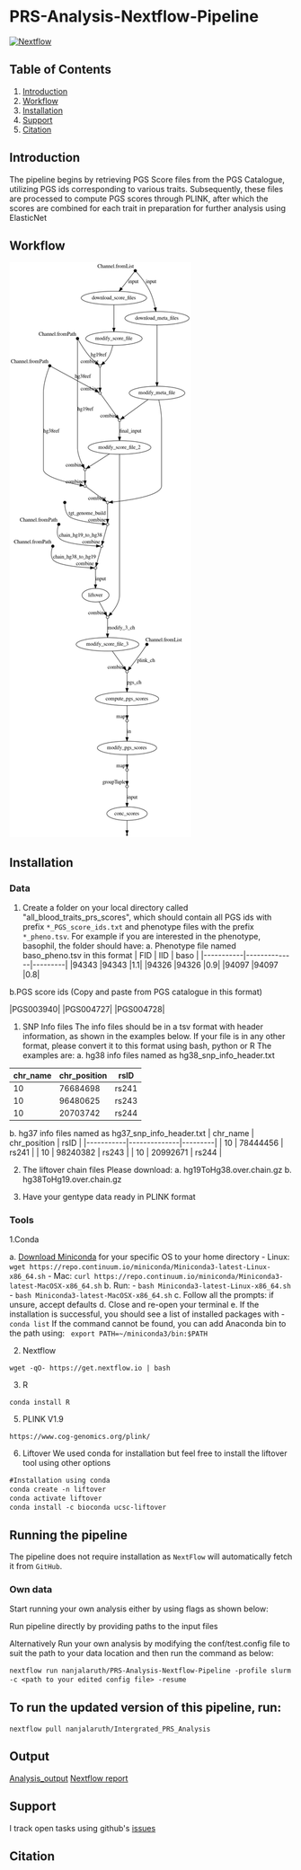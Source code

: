 # PRS-Analysis-Nextflow-Pipeline

[![Nextflow](https://img.shields.io/badge/nextflow-%E2%89%A520.04.0-brightgreen.svg)](https://www.nextflow.io/)

## Table of Contents

1.  [Introduction](#Introduction)
2.  [Workflow](#Workflow)
3.  [Installation](#Installation)
4.  [Support](#Support)
5.  [Citation](#Citation)

## Introduction

The pipeline begins by retrieving PGS Score files from the PGS Catalogue, utilizing PGS ids corresponding to various traits. Subsequently, these files are processed to compute PGS scores through PLINK, after which the scores are combined for each trait in preparation for further analysis using ElasticNet

## Workflow
![pipeline](https://github.com/nanjalaruth/PRS-Analysis-Nextflow-Pipeline/blob/main/output/pipeline_info/output.png)

## Installation 
### Data
1.  Create a folder on your local directory called "all_blood_traits_prs_scores", which should contain all PGS ids with prefix `*_PGS_score_ids.txt` and phenotype files with the prefix `*_pheno.tsv`.
For example if you are interested in the phenotype, basophil, the folder should have:
a. Phenotype file named baso_pheno.tsv in this format
| FID  | IID | baso    |
|-----------|--------------|---------|
|94343      |94343         |1.1|
|94326      |94326         |0.9|
|94097      |94097         |0.8|

b.PGS score ids (Copy and paste from PGS catalogue in this format)

|PGS003940|
|PGS004727|
|PGS004728|

1. SNP Info files
The info files should be in a tsv format with header information, as shown in the examples below. If your file is in any other format, please convert it to this format using bash, python or R
The examples are:
a. hg38 info files named as hg38_snp_info_header.txt

| chr_name  | chr_position | rsID    |
|-----------|--------------|---------|
| 10   | 76684698    | rs241         |
| 10   | 96480625    | rs243         |
| 10   | 20703742    | rs244         |  

b. hg37 info files named as hg37_snp_info_header.txt
| chr_name  | chr_position | rsID    |
|-----------|--------------|---------|
| 10   | 78444456    | rs241         |
| 10   | 98240382     | rs243         |
| 10   | 20992671    | rs244         |  

2. The liftover chain files
Please download:
a. hg19ToHg38.over.chain.gz
b. hg38ToHg19.over.chain.gz

3. Have your gentype data ready in PLINK format

### Tools
1.Conda

a. [Download Miniconda](https://www.anaconda.com/download/) for your specific OS to your home directory
    - Linux: `wget https://repo.continuum.io/miniconda/Miniconda3-latest-Linux-x86_64.sh`
    - Mac: `curl https://repo.continuum.io/miniconda/Miniconda3-latest-MacOSX-x86_64.sh`
b. Run:
    - `bash Miniconda3-latest-Linux-x86_64.sh`
    - `bash Miniconda3-latest-MacOSX-x86_64.sh`
c. Follow all the prompts: if unsure, accept defaults
d. Close and re-open your terminal
e. If the installation is successful, you should see a list of installed packages with
    - `conda list`
If the command cannot be found, you can add Anaconda bin to the path using:
    ` export PATH=~/miniconda3/bin:$PATH`
    
2. Nextflow
```
wget -qO- https://get.nextflow.io | bash
```

3. R
```
conda install R
```
   
5. PLINK V1.9
```
https://www.cog-genomics.org/plink/
```
   
6. Liftover
We used conda for installation but feel free to install the liftover tool using other options
```
#Installation using conda
conda create -n liftover
conda activate liftover
conda install -c bioconda ucsc-liftover
```

## Running the pipeline
The pipeline does not require installation as `NextFlow` will automatically fetch it from `GitHub`.

### Own data
Start running your own analysis either by using flags as shown below:

Run pipeline directly by providing paths to the input files

Alternatively
 Run your own analysis by modifying the conf/test.config file to suit the path to your data location and then run the command as below:
 
 ```
 nextflow run nanjalaruth/PRS-Analysis-Nextflow-Pipeline -profile slurm -c <path to your edited config file> -resume
 ```

## To run the updated version of this pipeline, run:

 ```
 nextflow pull nanjalaruth/Intergrated_PRS_Analysis
 ```
## Output
[Analysis_output](https://nanje.quarto.pub/intergrated_prs/)
[Nextflow report]()

## Support
I track open tasks using github's [issues](https://github.com/nanjalaruth/Intergrated_PRS_Analysis/issues)

## Citation
